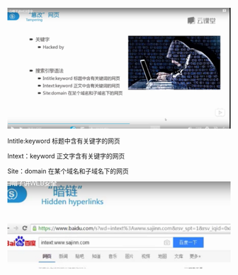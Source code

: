 

![](images/D44EBFA15E5643D28EE855F7E2F2CEA0clipboard.png)



Intitle:keyword 标题中含有关键字的网页

Intext：keyword 正文字含有关键字的网页

Site：domain 在某个域名和子域名下的网页





![](images/2C384418F6F8427293DBA8D40C29466Fclipboard.png)

